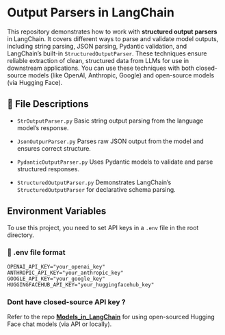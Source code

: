 # Output Parsers in LangChain

This repository demonstrates how to work with **structured output parsers** in LangChain. It covers different ways to parse and validate model outputs, including string parsing, JSON parsing, Pydantic validation, and LangChain’s built-in `StructuredOutputParser`. These techniques ensure reliable extraction of clean, structured data from LLMs for use in downstream applications. You can use these techniques with both closed-source models (like OpenAI, Anthropic, Google) and open-source models (via Hugging Face).

## 📄 File Descriptions

- `StrOutputParser.py`  Basic string output parsing from the language model’s response.

- `JsonOutpurParser.py`  Parses raw JSON output from the model and ensures correct structure.

- `PydanticOutputParser.py`  Uses Pydantic models to validate and parse structured responses.

- `StructuredOutputParser.py`  Demonstrates LangChain’s `StructuredOutputParser` for declarative schema parsing.

## Environment Variables

To use this project, you need to set API keys in a `.env` file in the root directory.

### 📄 .env file format

```env
OPENAI_API_KEY="your_openai_key"
ANTHROPIC_API_KEY="your_anthropic_key"
GOOGLE_API_KEY="your_google_key"
HUGGINGFACEHUB_API_KEY="your_huggingfacehub_key"
```

### Dont have closed-source API key ? 
Refer to the repo [**Models_in_LangChain**](https://github.com/naveenreddy0911/Models_in_LangChain) for using open-sourced Hugging Face chat models (via API or locally).
